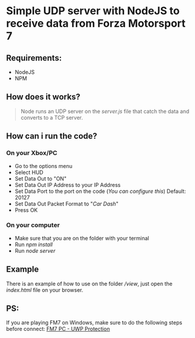 # Simple UDP server with NodeJS to receive data from Forza Motorsport 7
## Requirements:

 - NodeJS
 - NPM

## How does it works?

> Node runs an UDP server on the *server.js* file that catch the
> data and converts to a TCP server.

## How can i run the code?
### On your Xbox/PC
 - Go to the options menu
 - Select HUD
 - Set Data Out to "ON"
 - Set Data Out IP Address to your IP Address
 - Set Data Port to the port on the code (*You can configure this*) Default: 20127
- Set Data Out Packet Format to "*Car Dash*"
- Press OK
### On your computer
 - Make sure that you are on the folder with your terminal
 - Run *npm install*
 - Run *node server*

## Example
There is an example of how to use on the folder */view*, just open the *index.html* file on your browser.


## PS:
If you are playing FM7 on Windows, make sure to do the following steps before connect: 
[FM7 PC - UWP Protection](https://forums.forzamotorsport.net/turn10_postsm994745_Forza-Motorsport-7--Data-Out--feature-details.aspx#post_994745)
